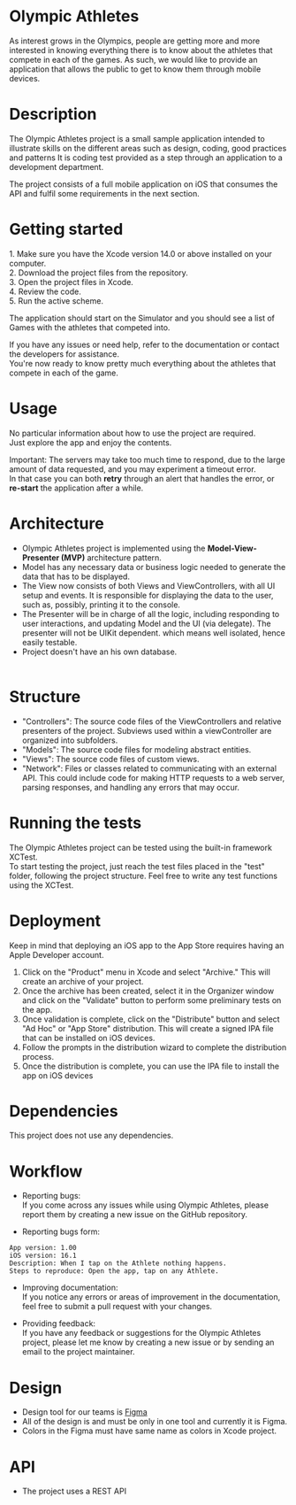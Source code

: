 # Olympic Athletes
As interest grows in the Olympics, people are getting more and more interested in knowing everything there is to know about the athletes that compete in each of the games.
As such, we would like to provide an application that allows the public to get to know them through mobile devices.


# Description
<p>
The Olympic Athletes project is a small sample application intended to illustrate skills on the different areas such as design, coding, good practices and patterns
It is coding test provided as a step through an application to a development department.

The project consists of a full mobile application on iOS that consumes the API and fulfil some requirements in the next section.
</p>

# Getting started
<p>
1. Make sure you have the Xcode version 14.0 or above installed on your computer.<br>
2. Download the project files from the repository.<br>
3. Open the project files in Xcode.<br>
4. Review the code.<br>
5. Run the active scheme.<br>
  
The application should start on the Simulator and you should see a list of Games with the athletes that competed into.<br>

If you have any issues or need help, refer to the documentation or contact the developers for assistance.<br>
You're now ready to know pretty much everything about the athletes that compete in each of the game.
</p>

# Usage
No particular information about how to use the project are required.<br>
Just explore the app and enjoy the contents.

Important: The servers may take too much time to respond, due to the large amount of data requested, and you may experiment a timeout error.<br>
In that case you can both <strong>retry</strong> through an alert that handles the error, or <strong>re-start</strong> the application after a while.

# Architecture
* Olympic Athletes project is implemented using the <strong>Model-View-Presenter (MVP)</strong> architecture pattern.
* Model has any necessary data or business logic needed to generate the data that has to be displayed.
* The View now consists of both Views and ViewControllers, with all UI setup and events. It is responsible for displaying the data to the user, such as, possibly, printing it to the console.
* The Presenter will be in charge of all the logic, including responding to user interactions, and updating Model and the UI (via delegate). The presenter will not be UIKit dependent. which means well isolated, hence easily testable.
* Project doesn't have an his own database.<br><br>

# Structure 
* "Controllers": The source code files of the ViewControllers and relative presenters of the project. Subviews used within a viewController are organized into subfolders.
* "Models": The source code files for modeling abstract entities.
* "Views": The source code files of custom views.
* "Network": Files or classes related to communicating with an external API. This could include code for making HTTP requests to a web server, parsing responses, and handling any errors that may occur.

# Running the tests
<p>The Olympic Athletes project can be tested using the built-in framework XCTest.<br>
To start testing the project, just reach the test files placed in the "test" folder, following the project structure.
Feel free to write any test functions using the XCTest.
</p>

# Deployment
Keep in mind that deploying an iOS app to the App Store requires having an Apple Developer account.

1. Click on the "Product" menu in Xcode and select "Archive." This will create an archive of your project.
2. Once the archive has been created, select it in the Organizer window and click on the "Validate" button to perform some preliminary tests on the app.
3. Once validation is complete, click on the "Distribute" button and select "Ad Hoc" or "App Store" distribution. 
This will create a signed IPA file that can be installed on iOS devices.
4. Follow the prompts in the distribution wizard to complete the distribution process.
5. Once the distribution is complete, you can use the IPA file to install the app on iOS devices

# Dependencies
This project does not use any dependencies.

# Workflow

* Reporting bugs:<br> 
If you come across any issues while using Olympic Athletes, please report them by creating a new issue on the GitHub repository.

* Reporting bugs form: <br> 
```
App version: 1.00
iOS version: 16.1
Description: When I tap on the Athlete nothing happens.
Steps to reproduce: Open the app, tap on any Athlete.
```

* Improving documentation: <br> 
If you notice any errors or areas of improvement in the documentation, feel free to submit a pull request with your changes.

* Providing feedback:<br> 
If you have any feedback or suggestions for the Olympic Athletes project, please let me know by creating a new issue or by sending an email to the project maintainer.

# Design 
* Design tool for our teams is [Figma](https://www.figma.com)
* All of the design is and must be only in one tool and currently it is Figma.<br>
* Colors in the Figma must have same name as colors in Xcode project.<br> 

# API 
* The project uses a REST API

